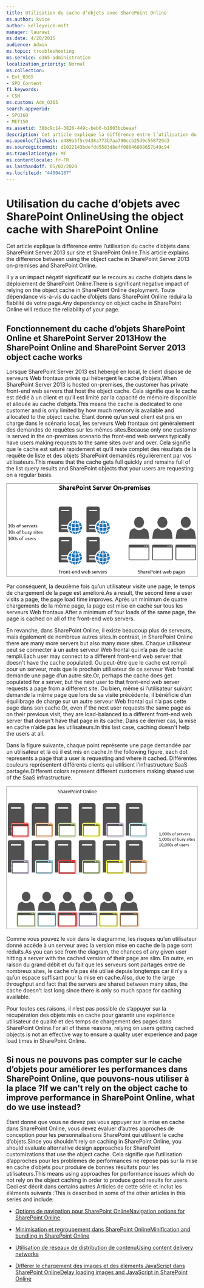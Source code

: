 ```yaml
---
title: Utilisation du cache d’objets avec SharePoint Online
ms.author: kvice
author: kelleyvice-msft
manager: laurawi
ms.date: 4/20/2015
audience: Admin
ms.topic: troubleshooting
ms.service: o365-administration
localization_priority: Normal
ms.collection:
- Ent_O365
- SPO_Content
f1.keywords:
- CSH
ms.custom: Adm_O365
search.appverid:
- SPO160
- MET150
ms.assetid: 38bc9c14-3826-449c-beb6-b1003bcbeaaf
description: Cet article explique la différence entre l’utilisation du cache d’objets dans SharePoint Server 2013 sur site et SharePoint Online.
ms.openlocfilehash: e489a5f5c9438a773b7aa790ccb25d9c558729d3
ms.sourcegitcommit: d1022143bdefdd5583d8eff08046808657b49c94
ms.translationtype: MT
ms.contentlocale: fr-FR
ms.lasthandoff: 05/02/2020
ms.locfileid: "44004187"
---
```

# <a name="using-the-object-cache-with-sharepoint-online"></a><span data-ttu-id="0e23e-103">Utilisation du cache d’objets avec SharePoint Online</span><span class="sxs-lookup"><span data-stu-id="0e23e-103">Using the object cache with SharePoint Online</span></span>

<span data-ttu-id="0e23e-104">Cet article explique la différence entre l’utilisation du cache d’objets dans SharePoint Server 2013 sur site et SharePoint Online.</span><span class="sxs-lookup"><span data-stu-id="0e23e-104">This article explains the difference between using the object cache in SharePoint Server 2013 on-premises and SharePoint Online.</span></span>
  
<span data-ttu-id="0e23e-105">Il y a un impact négatif significatif sur le recours au cache d’objets dans le déploiement de SharePoint Online.</span><span class="sxs-lookup"><span data-stu-id="0e23e-105">There is significant negative impact of relying on the object cache in SharePoint Online deployment.</span></span> <span data-ttu-id="0e23e-106">Toute dépendance vis-à-vis du cache d’objets dans SharePoint Online réduira la fiabilité de votre page.</span><span class="sxs-lookup"><span data-stu-id="0e23e-106">Any dependency on object cache in SharePoint Online will reduce the reliability of your page.</span></span> 
  
## <a name="how-the-sharepoint-online-and-sharepoint-server-2013-object-cache-works"></a><span data-ttu-id="0e23e-107">Fonctionnement du cache d’objets SharePoint Online et SharePoint Server 2013</span><span class="sxs-lookup"><span data-stu-id="0e23e-107">How the SharePoint Online and SharePoint Server 2013 object cache works</span></span>

<span data-ttu-id="0e23e-108">Lorsque SharePoint Server 2013 est hébergé en local, le client dispose de serveurs Web frontaux privés qui hébergent le cache d’objets.</span><span class="sxs-lookup"><span data-stu-id="0e23e-108">When SharePoint Server 2013 is hosted on-premises, the customer has private front-end web servers that host the object cache.</span></span> <span data-ttu-id="0e23e-109">Cela signifie que le cache est dédié à un client et qu’il est limité par la capacité de mémoire disponible et allouée au cache d’objets.</span><span class="sxs-lookup"><span data-stu-id="0e23e-109">This means the cache is dedicated to one customer and is only limited by how much memory is available and allocated to the object cache.</span></span> <span data-ttu-id="0e23e-110">Étant donné qu’un seul client est pris en charge dans le scénario local, les serveurs Web frontaux ont généralement des demandes de requêtes sur les mêmes sites.</span><span class="sxs-lookup"><span data-stu-id="0e23e-110">Because only one customer is served in the on-premises scenario the front-end web servers typically have users making requests to the same sites over and over.</span></span> <span data-ttu-id="0e23e-111">Cela signifie que le cache est saturé rapidement et qu’il reste complet des résultats de la requête de liste et des objets SharePoint demandés régulièrement par vos utilisateurs.</span><span class="sxs-lookup"><span data-stu-id="0e23e-111">This means that the cache gets full quickly and remains full of the list query results and SharePoint objects that your users are requesting on a regular basis.</span></span>
  
![Affiche le trafic et la charge vers les serveurs web frontaux locaux](media/a0d38b36-4909-4abb-8d4e-4930814bb3de.png)
  
<span data-ttu-id="0e23e-113">Par conséquent, la deuxième fois qu’un utilisateur visite une page, le temps de chargement de la page est amélioré.</span><span class="sxs-lookup"><span data-stu-id="0e23e-113">As a result, the second time a user visits a page, the page load time improves.</span></span> <span data-ttu-id="0e23e-114">Après un minimum de quatre chargements de la même page, la page est mise en cache sur tous les serveurs Web frontaux.</span><span class="sxs-lookup"><span data-stu-id="0e23e-114">After a minimum of four loads of the same page, the page is cached on all of the front-end web servers.</span></span>
  
<span data-ttu-id="0e23e-115">En revanche, dans SharePoint Online, il existe beaucoup plus de serveurs, mais également de nombreux autres sites.</span><span class="sxs-lookup"><span data-stu-id="0e23e-115">In contrast, in SharePoint Online there are many more servers but also many more sites.</span></span> <span data-ttu-id="0e23e-116">Chaque utilisateur peut se connecter à un autre serveur Web frontal qui n’a pas de cache rempli.</span><span class="sxs-lookup"><span data-stu-id="0e23e-116">Each user may connect to a different front-end web server that doesn't have the cache populated.</span></span> <span data-ttu-id="0e23e-117">Ou peut-être que le cache est rempli pour un serveur, mais que le prochain utilisateur de ce serveur Web frontal demande une page d’un autre site.</span><span class="sxs-lookup"><span data-stu-id="0e23e-117">Or, perhaps the cache does get populated for a server, but the next user to that front-end web server requests a page from a different site.</span></span> <span data-ttu-id="0e23e-118">Ou bien, même si l’utilisateur suivant demande la même page que lors de sa visite précédente, il bénéficie d’un équilibrage de charge sur un autre serveur Web frontal qui n’a pas cette page dans son cache.</span><span class="sxs-lookup"><span data-stu-id="0e23e-118">Or, even if the next user requests the same page as on their previous visit, they are load-balanced to a different front-end web server that doesn't have that page in its cache.</span></span> <span data-ttu-id="0e23e-119">Dans ce dernier cas, la mise en cache n’aide pas les utilisateurs.</span><span class="sxs-lookup"><span data-stu-id="0e23e-119">In this last case, caching doesn't help the users at all.</span></span>
  
<span data-ttu-id="0e23e-120">Dans la figure suivante, chaque point représente une page demandée par un utilisateur et là où il est mis en cache.</span><span class="sxs-lookup"><span data-stu-id="0e23e-120">In the following figure, each dot represents a page that a user is requesting and where it cached.</span></span> <span data-ttu-id="0e23e-121">Différentes couleurs représentent différents clients qui utilisent l’infrastructure SaaS partagée.</span><span class="sxs-lookup"><span data-stu-id="0e23e-121">Different colors represent different customers making shared use of the SaaS infrastructure.</span></span>
  
![Affiche les résultats de la mise en cache d’objets dans SharePoint Online](media/25d04011-ef83-4cb7-9e04-a6ed490f63c3.png)
  
<span data-ttu-id="0e23e-123">Comme vous pouvez le voir dans le diagramme, les risques qu’un utilisateur donné accède à un serveur avec la version mise en cache de la page sont réduits.</span><span class="sxs-lookup"><span data-stu-id="0e23e-123">As you can see from the diagram, the chances of any given user hitting a server with the cached version of their page are slim.</span></span> <span data-ttu-id="0e23e-124">En outre, en raison du grand débit et du fait que les serveurs sont partagés entre de nombreux sites, le cache n’a pas été utilisé depuis longtemps car il n’y a qu’un espace suffisant pour la mise en cache.</span><span class="sxs-lookup"><span data-stu-id="0e23e-124">Also, due to the large throughput and fact that the servers are shared between many sites, the cache doesn't last long since there is only so much space for caching available.</span></span>
  
<span data-ttu-id="0e23e-125">Pour toutes ces raisons, il n’est pas possible de s’appuyer sur la récupération des objets mis en cache pour garantir une expérience utilisateur de qualité et des temps de chargement des pages dans SharePoint Online.</span><span class="sxs-lookup"><span data-stu-id="0e23e-125">For all of these reasons, relying on users getting cached objects is not an effective way to ensure a quality user experience and page load times in SharePoint Online.</span></span>
  
## <a name="if-we-cant-rely-on-the-object-cache-to-improve-performance-in-sharepoint-online-what-do-we-use-instead"></a><span data-ttu-id="0e23e-126">Si nous ne pouvons pas compter sur le cache d’objets pour améliorer les performances dans SharePoint Online, que pouvons-nous utiliser à la place ?</span><span class="sxs-lookup"><span data-stu-id="0e23e-126">If we can't rely on the object cache to improve performance in SharePoint Online, what do we use instead?</span></span>

<span data-ttu-id="0e23e-127">Étant donné que vous ne devez pas vous appuyer sur la mise en cache dans SharePoint Online, vous devez évaluer d’autres approches de conception pour les personnalisations SharePoint qui utilisent le cache d’objets.</span><span class="sxs-lookup"><span data-stu-id="0e23e-127">Since you shouldn't rely on caching in SharePoint Online, you should evaluate alternative design approaches for SharePoint customizations that use the object cache.</span></span> <span data-ttu-id="0e23e-128">Cela signifie que l’utilisation d’approches pour les problèmes de performances ne repose pas sur la mise en cache d’objets pour produire de bonnes résultats pour les utilisateurs.</span><span class="sxs-lookup"><span data-stu-id="0e23e-128">This means using approaches for performance issues which do not rely on the object caching in order to produce good results for users.</span></span> <span data-ttu-id="0e23e-129">Ceci est décrit dans certains autres Articles de cette série et inclut les éléments suivants :</span><span class="sxs-lookup"><span data-stu-id="0e23e-129">This is described in some of the other articles in this series and include:</span></span>
  
- [<span data-ttu-id="0e23e-130">Options de navigation pour SharePoint Online</span><span class="sxs-lookup"><span data-stu-id="0e23e-130">Navigation options for SharePoint Online</span></span>](navigation-options-for-sharepoint-online.md)
    
- [<span data-ttu-id="0e23e-131">Minimisation et regroupement dans SharePoint Online</span><span class="sxs-lookup"><span data-stu-id="0e23e-131">Minification and bundling in SharePoint Online</span></span>](minification-and-bundling-in-sharepoint-online.md)
    
- [<span data-ttu-id="0e23e-132">Utilisation de réseaux de distribution de contenu</span><span class="sxs-lookup"><span data-stu-id="0e23e-132">Using content delivery networks</span></span>](using-content-delivery-networks-with-sharepoint-online.md)
    
- [<span data-ttu-id="0e23e-133">Différer le chargement des images et des éléments JavaScript dans SharePoint Online</span><span class="sxs-lookup"><span data-stu-id="0e23e-133">Delay loading images and JavaScript in SharePoint Online</span></span>](delay-loading-images-and-javascript-in-sharepoint-online.md)
    

